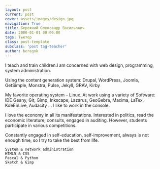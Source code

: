 ```yaml
---
layout: post
current: post
cover: assets/images/design.jpg
navigation: True
title: Бережний Олександр Васильович
date: 2000-01-01 00:00:00
tags: Тьютор
class: post-template
subclass: 'post tag-teacher'
author: beregok
---
```




I teach and train children.I am concerned with web design, programming, system administration.

Using the content generation system: Drupal, WordPress, Joomla, GetSimple, Monstra, Pulse, Jekyll, GRAV, Kirby

My favorite operating system – Linux. At work using a variety of Software: IDE Geany, Git, Gimp, Inkscape, Lazarus, GeoGebra, Maxima, LaTex, KdeEnLive, Audacity … I like to work in the console.

I love the economy in all its manifestations. Interested in politics, read the economic literature, consults, engaged in auditing. However, students participate in various competitions.

Constantly engaged in self-education, self-improvement, always is not enough time, so I try to take the best from life.

    System & network administration
    HTML5 & CSS
    Pascal & Python
    Sketch & Gimp


